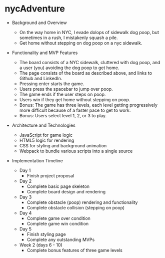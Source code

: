 # nycAdventure
* Background and Overview
    * On the way home in NYC, I evade dolops of sidewalk dog poop, but sometimes in a rush, I mistakenly squash a pile. 
    * Get home without stepping on dog poop on a nyc sidewalk.
* Functionality and MVP Features
    * The board consists of a NYC sidewalk, cluttered with dog poop, and a user (you) avoiding the dog poop to get home.
    * The page consists of the board as described above, and links to Github and LinkedIn.
    * Pressing enter starts the game.
    * Users press the spacebar to jump over poop.
    * The game ends if the user steps on poop.
    * Users win if they get home without stepping on poop.
    * Bonus:  The game has three levels, each level getting progressively more difficult because of a faster pace to get to work.
    * Bonus:  Users select level 1, 2, or 3 to play.

* Architecture and Technologies
    * JavaScript for game logic
    * HTML5 logic for rendering
    * CSS for styling and background animation
    * Webpack to bundle various scripts into a single source
      
*   Implementation Timeline
    * Day 1
        * Finish project proposal
    * Day 2
        * Complete basic page skeleton
        * Complete board design and rendering
    * Day 3
        * Complete obstacle (poop) rendering and functionality
        * Complete obstacle collision (stepping on poop)
    * Day 4
        * Complete game over condition
        * Complete game win condition
    * Day 5
        * Finish styling page
        * Complete any outstanding MVPs
    * Week 2 (days 6 - 10)
        * Complete bonus features of three game levels
